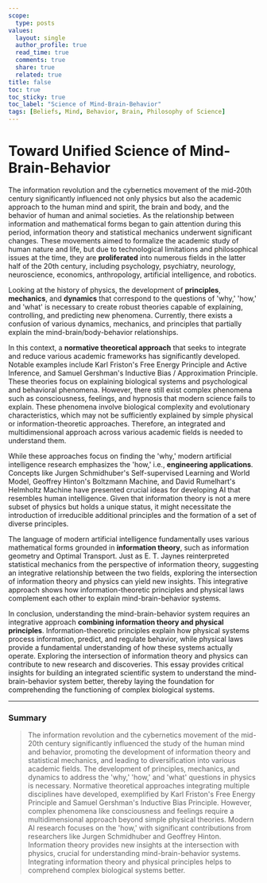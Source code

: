```yaml
---
scope:
  type: posts
values:
  layout: single
  author_profile: true
  read_time: true
  comments: true
  share: true
  related: true
title: false
toc: true
toc_sticky: true
toc_label: "Science of Mind-Brain-Behavior"
tags: [Beliefs, Mind, Behavior, Brain, Philosophy of Science]
---
```


# Toward Unified Science of Mind-Brain-Behavior

The information revolution and the cybernetics movement of the mid-20th century significantly influenced not only physics but also the academic approach to the human mind and spirit, the brain and body, and the behavior of human and animal societies. As the relationship between information and mathematical forms began to gain attention during this period, information theory and statistical mechanics underwent significant changes. These movements aimed to formalize the academic study of human nature and life, but due to technological limitations and philosophical issues at the time, they are **proliferated** into numerous fields in the latter half of the 20th century, including psychology, psychiatry, neurology, neuroscience, economics, anthropology, artificial intelligence, and robotics.

Looking at the history of physics, the development of **principles**, **mechanics**, and **dynamics** that correspond to the questions of 'why,' 'how,' and 'what' is necessary to create robust theories capable of explaining, controlling, and predicting new phenomena. Currently, there exists a confusion of various dynamics, mechanics, and principles that partially explain the mind-brain/body-behavior relationships.

In this context, a **normative theoretical approach** that seeks to integrate and reduce various academic frameworks has significantly developed. Notable examples include Karl Friston's Free Energy Principle and Active Inference, and Samuel Gershman's Inductive Bias / Approximation Principle. These theories focus on explaining biological systems and psychological and behavioral phenomena. However, there still exist complex phenomena such as consciousness, feelings, and hypnosis that modern science fails to explain. These phenomena involve biological complexity and evolutionary characteristics, which may not be sufficiently explained by simple physical or information-theoretic approaches. Therefore, an integrated and multidimensional approach across various academic fields is needed to understand them.

While these approaches focus on finding the 'why,' modern artificial intelligence research emphasizes the 'how,' i.e., **engineering applications**. Concepts like Jurgen Schmidhuber's Self-supervised Learning and World Model, Geoffrey Hinton's Boltzmann Machine, and David Rumelhart's Helmholtz Machine have presented crucial ideas for developing AI that resembles human intelligence. Given that information theory is not a mere subset of physics but holds a unique status, it might necessitate the introduction of irreducible additional principles and the formation of a set of diverse principles.

The language of modern artificial intelligence fundamentally uses various mathematical forms grounded in **information theory**, such as information geometry and Optimal Transport. Just as E. T. Jaynes reinterpreted statistical mechanics from the perspective of information theory, suggesting an integrative relationship between the two fields, exploring the intersection of information theory and physics can yield new insights. This integrative approach shows how information-theoretic principles and physical laws complement each other to explain mind-brain-behavior systems.

In conclusion, understanding the mind-brain-behavior system requires an integrative approach **combining information theory and physical principles**. Information-theoretic principles explain how physical systems process information, predict, and regulate behavior, while physical laws provide a fundamental understanding of how these systems actually operate. Exploring the intersection of information theory and physics can contribute to new research and discoveries. This essay provides critical insights for building an integrated scientific system to understand the mind-brain-behavior system better, thereby laying the foundation for comprehending the functioning of complex biological systems.

---

### Summary

> The information revolution and the cybernetics movement of the mid-20th century significantly influenced the study of the human mind and behavior, promoting the development of information theory and statistical mechanics, and leading to diversification into various academic fields. The development of principles, mechanics, and dynamics to address the 'why,' 'how,' and 'what' questions in physics is necessary. Normative theoretical approaches integrating multiple disciplines have developed, exemplified by Karl Friston's Free Energy Principle and Samuel Gershman's Inductive Bias Principle. However, complex phenomena like consciousness and feelings require a multidimensional approach beyond simple physical theories. Modern AI research focuses on the 'how,' with significant contributions from researchers like Jurgen Schmidhuber and Geoffrey Hinton. Information theory provides new insights at the intersection with physics, crucial for understanding mind-brain-behavior systems. Integrating information theory and physical principles helps to comprehend complex biological systems better.
